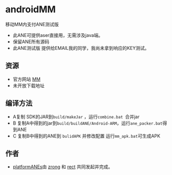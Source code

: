﻿androidMM
=========

移动MM内支付ANE测试版
* 此ANE可提供aser直接用，无需涉及java端。
* 保留ANE所有源码
*  此ANE测试版 提供给EMAIL我的同学，我尚未拿到响应的KEY测试。

## 资源

* 官方网站 [MM](http://dev.10086.cn/iap/?action=down&areaid=1354082900)
* 未开放下载地址

## 编译方法
*  A复制 SDK的JAR到`build/makeJar` ，运行`combine.bat `合并jar
*  B 复制A中得到的jar到`build/buildANE/Android-ARM`，运行`ane_packer.bat`得到ANE
*  C 复制B中得到的ANE到 `bulidAPK` 并修改配置 运行`mm_apk.bat`可生成APK


## 作者

* [platformANEs](https://github.com/platformanes)由 [zrong](http://zengrong.net) 和 [rect](http://www.shadowkong.com/) 共同发起并完成。